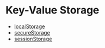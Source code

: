 # Key-Value Storage

* [localStorage](/uxp/reference-js/Modules/uxp/Key-Value%20Storage/localStorage/)
* [secureStorage](/uxp/reference-js/Modules/uxp/Key-Value%20Storage/secureStorage/)
* [sessionStorage](/uxp/reference-js/Modules/uxp/Key-Value%20Storage/sessionStorage/)
